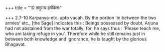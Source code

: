 +++
title = "10 तमुवाच हृषीकेशः"

+++
2.7-10 Karpanya-etc. upto vacah. By the portion 'in between the two
armies' etc., \[the Sage\] indicates this : Beings possessed by doubt,
Arjuna had not abstained from the war totally; for, he says thus :
'Please teach me, who am taking refuge in you'. Therefore while he still
remains just in between both knowledge and ignorance, he is taught by
the glorious Bhagavat.

